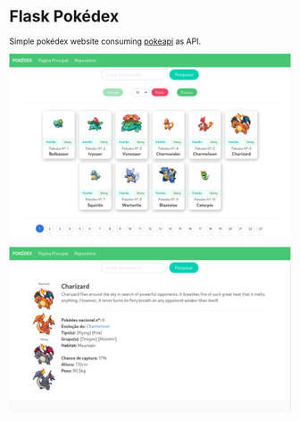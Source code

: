 # Flask Pokédex
Simple pokédex website consuming [pokeapi](https://pokeapi.co/) as API.

![front_page](img/print_front.png)

![poke_info_page](img/print_pokeinfo.png)